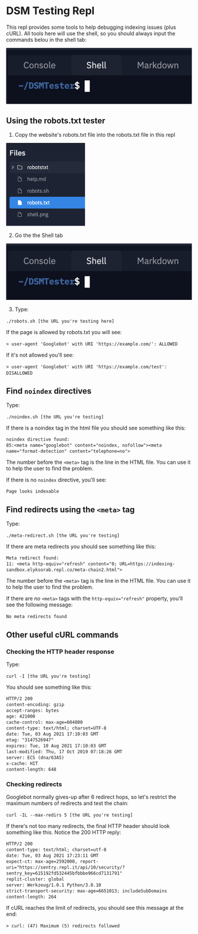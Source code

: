 # DSM Testing Repl

This repl provides some tools to help debugging indexing issues (plus cURL). All tools here will use the shell, so you should always input the commands belou in the shell tab:

![alt text](img/shell.png "The shell tab")

## Using the robots.txt tester

1. Copy the website's robots.txt file into the robots.txt file in this repl

![alt text](img/the_file.png "File list")

2. Go the the Shell tab

![alt text](img/shell.png "The shell tab")

3. Type:

`./robots.sh [the URL you're testing here]`

If the page is allowed by robots.txt you will see:

`> user-agent 'Googlebot' with URI 'https://example.com/': ALLOWED`

If it's not allowed you'll see:

`> user-agent 'Googlebot' with URI 'https://example.com/test': DISALLOWED`


## Find `noindex` directives

Type:

`./noindex.sh [the URL you're testing]`

If there is a noindex tag in the html file you should see something like this:

```
noindex directive found:
85:<meta name="googlebot" content="noindex, nofollow"><meta name="format-detection" content="telephone=no">
```

The number before the `<meta>` tag is the line in the HTML file. You can use it to help the user to find the problem.

If there is no `noindex` directive, you'll see:

```
Page looks indexable
```

## Find redirects using the `<meta>` tag

Type:

`./meta-redirect.sh [the URL you're testing]`

If there are meta redirects you should see something like this:

```
Meta redirect found:
11: <meta http-equiv="refresh" content="0; URL=https://indexing-sandbox.elyksorab.repl.co/meta-chain2.html">
```

The number before the `<meta>` tag is the line in the HTML file. You can use it to help the user to find the problem.

If there are no `<meta>` tags with the `http-equiv="refresh"` property, you'll see the following message:

`No meta redirects found`

## Other useful cURL commands

### Checking the HTTP header response

Type:

`curl -I [the URL you're testing]`

You should see something like this:

```
HTTP/2 200 
content-encoding: gzip
accept-ranges: bytes
age: 421000
cache-control: max-age=604800
content-type: text/html; charset=UTF-8
date: Tue, 03 Aug 2021 17:10:03 GMT
etag: "3147526947"
expires: Tue, 10 Aug 2021 17:10:03 GMT
last-modified: Thu, 17 Oct 2019 07:18:26 GMT
server: ECS (dna/63A5)
x-cache: HIT
content-length: 648
```

### Checking redirects

Googlebot normally gives-up after 6 redirect hops, so let's restrict the maximum numbers of redirects and test the chain:

`curl -IL --max-redirs 5 [the URL you're testing]`

If there's not too many redirects, the final HTTP header should look something like this. Notice the 200 HTTP reply:

```
HTTP/2 200 
content-type: text/html; charset=utf-8
date: Tue, 03 Aug 2021 17:23:11 GMT
expect-ct: max-age=2592000, report-uri="https://sentry.repl.it/api/10/security/?sentry_key=615192fd532445bfbbbe966cd7131791"
replit-cluster: global
server: Werkzeug/1.0.1 Python/3.8.10
strict-transport-security: max-age=6651013; includeSubDomains
content-length: 264
```

If cURL reaches the limit of redirects, you should see this message at the end:

`> curl: (47) Maximum (5) redirects followed`